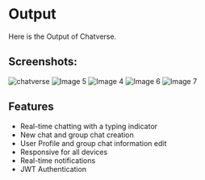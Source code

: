 
# Output

Here is the Output of Chatverse.


## Screenshots:

![chatverse](https://github.com/Jatin-Kushwah/Chat-App/assets/122866611/6edacf58-237c-40c4-90e8-881d49bc848b)
![Image 5](https://github.com/Jatin-Kushwah/Chat-App/assets/122866611/021ff997-3db2-4449-aaf4-845674840155)
![Image 4](https://github.com/Jatin-Kushwah/Chat-App/assets/122866611/d49b39df-f31f-4d7d-8999-3c38a2724d07)
![Image 6](https://github.com/Jatin-Kushwah/Chat-App/assets/122866611/a3ea018c-e86d-46bb-8692-f27208c49d40)
![Image 7](https://github.com/Jatin-Kushwah/Chat-App/assets/122866611/79e96426-8175-4d41-84b1-aa0119f9b029)



## Features

- Real-time chatting with a typing indicator
- New chat and group chat creation
- User Profile and group chat information edit
- Responsive for all devices
- Real-time notifications
- JWT Authentication
